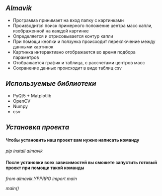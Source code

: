 ## *Almavik*

- Программа принимает на вход папку с картинками
- Производится поиск примерного положение центра масс капли, изображенной на каждой картинке
- Определяется и отрисовывается контур капли
- При помощи кнопки и ползунка происходит переключение между данными картинок
- Картинка интерактивно отображается во время подбора параметров
- Отображается график и таблица, с рассчетами центров масс 
- Сохранение данных происходит в виде таблиц csv

## *Используемые библиотеки*

- PyQt5 + Matplotlib 
- OpenCV
- Numpy
- csv

## *Установка проекта*
<h4>Чтобы установить наш проект вам нужно написать команду</h4>

*pip install almavik*

<h4>После установки всех зависимостей вы сможете запустить готовый проект при помощи такой команды</h4>

*from almavik.YPPRPO import main*

*main()*

